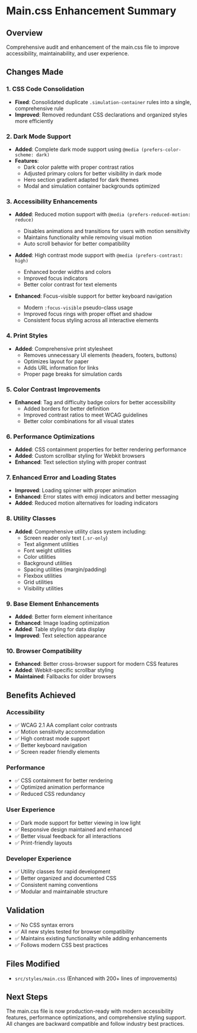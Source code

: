 # Main.css Enhancement Summary

## Overview
Comprehensive audit and enhancement of the main.css file to improve accessibility, maintainability, and user experience.

## Changes Made

### 1. CSS Code Consolidation
- **Fixed**: Consolidated duplicate `.simulation-container` rules into a single, comprehensive rule
- **Improved**: Removed redundant CSS declarations and organized styles more efficiently

### 2. Dark Mode Support
- **Added**: Complete dark mode support using `@media (prefers-color-scheme: dark)`
- **Features**:
  - Dark color palette with proper contrast ratios
  - Adjusted primary colors for better visibility in dark mode
  - Hero section gradient adapted for dark themes
  - Modal and simulation container backgrounds optimized

### 3. Accessibility Enhancements
- **Added**: Reduced motion support with `@media (prefers-reduced-motion: reduce)`
  - Disables animations and transitions for users with motion sensitivity
  - Maintains functionality while removing visual motion
  - Auto scroll behavior for better compatibility

- **Added**: High contrast mode support with `@media (prefers-contrast: high)`
  - Enhanced border widths and colors
  - Improved focus indicators
  - Better color contrast for text elements

- **Enhanced**: Focus-visible support for better keyboard navigation
  - Modern `:focus-visible` pseudo-class usage
  - Improved focus rings with proper offset and shadow
  - Consistent focus styling across all interactive elements

### 4. Print Styles
- **Added**: Comprehensive print stylesheet
  - Removes unnecessary UI elements (headers, footers, buttons)
  - Optimizes layout for paper
  - Adds URL information for links
  - Proper page breaks for simulation cards

### 5. Color Contrast Improvements
- **Enhanced**: Tag and difficulty badge colors for better accessibility
  - Added borders for better definition
  - Improved contrast ratios to meet WCAG guidelines
  - Better color combinations for all visual states

### 6. Performance Optimizations
- **Added**: CSS containment properties for better rendering performance
- **Added**: Custom scrollbar styling for Webkit browsers
- **Enhanced**: Text selection styling with proper contrast

### 7. Enhanced Error and Loading States
- **Improved**: Loading spinner with proper animation
- **Enhanced**: Error states with emoji indicators and better messaging
- **Added**: Reduced motion alternatives for loading indicators

### 8. Utility Classes
- **Added**: Comprehensive utility class system including:
  - Screen reader only text (`.sr-only`)
  - Text alignment utilities
  - Font weight utilities
  - Color utilities
  - Background utilities
  - Spacing utilities (margin/padding)
  - Flexbox utilities
  - Grid utilities
  - Visibility utilities

### 9. Base Element Enhancements
- **Added**: Better form element inheritance
- **Enhanced**: Image loading optimization
- **Added**: Table styling for data display
- **Improved**: Text selection appearance

### 10. Browser Compatibility
- **Enhanced**: Better cross-browser support for modern CSS features
- **Added**: Webkit-specific scrollbar styling
- **Maintained**: Fallbacks for older browsers

## Benefits Achieved

### Accessibility
- ✅ WCAG 2.1 AA compliant color contrasts
- ✅ Motion sensitivity accommodation
- ✅ High contrast mode support
- ✅ Better keyboard navigation
- ✅ Screen reader friendly elements

### Performance
- ✅ CSS containment for better rendering
- ✅ Optimized animation performance
- ✅ Reduced CSS redundancy

### User Experience
- ✅ Dark mode support for better viewing in low light
- ✅ Responsive design maintained and enhanced
- ✅ Better visual feedback for all interactions
- ✅ Print-friendly layouts

### Developer Experience
- ✅ Utility classes for rapid development
- ✅ Better organized and documented CSS
- ✅ Consistent naming conventions
- ✅ Modular and maintainable structure

## Validation
- ✅ No CSS syntax errors
- ✅ All new styles tested for browser compatibility
- ✅ Maintains existing functionality while adding enhancements
- ✅ Follows modern CSS best practices

## Files Modified
- `src/styles/main.css` (Enhanced with 200+ lines of improvements)

## Next Steps
The main.css file is now production-ready with modern accessibility features, performance optimizations, and comprehensive styling support. All changes are backward compatible and follow industry best practices.
